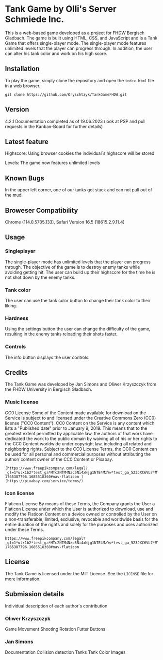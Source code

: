 # Tank Game by Olli's Server Schmiede Inc.

This is a web-based game developed as a project for FHDW Bergisch Gladbach. The game is built using HTML, CSS, and JavaScript and is a Tank Game that offers single-player mode. The single-player mode features unlimited levels that the player can progress through. In addition, the user can alter his tank color and work on his high score.

## Installation

To play the game, simply clone the repository and open the `index.html` file in a web browser. 

```
git clone https://github.com/Kryschtzyk/TankGameFHDW.git
```

## Version

4.2.1 Documentation completed as of 19.06.2023 
(look at PSP and pull requests in the Kanban-Board for further details)

## Latest feature

Highscore: Using browser cookies the individual´s highscore will be stored

Levels: The game now features unlimited levels

## Known Bugs

In the upper left corner, one of our tanks got stuck and can not pull out of the mud.

## Broweser Compatibility

Chrome (114.0.5735.133), Safari Version 16.5 (18615.2.9.11.4)

## Usage

### Singleplayer

The single-player mode has unlimited levels that the player can progress through. The objective of the game is to destroy enemy tanks while avoiding getting hit. The user can build up their highscore for the time he is not shot down by the enemy tanks.

### Tank color

The user can use the tank color button to change their tank color to their liking.

### Hardness

Using the settings button the user can change the difficulty of the game, resulting in the enemy tanks reloading their shots faster.

### Controls

The info button displays the user controls.

## Credits

The Tank Game was developed by Jan Simons and Oliwer Krzyszczyk from the FHDW University in Bergisch Gladbach. 

### Music license

CC0 License
Some of the Content made available for download on the Service is subject to and licensed under the Creative Commons Zero (CC0) license ("CC0 Content"). CC0 Content on the Service is any content which lists a "Published date" prior to January 9, 2019. This means that to the greatest extent permitted by applicable law, the authors of that work have dedicated the work to the public domain by waiving all of his or her rights to the CC0 Content worldwide under copyright law, including all related and neighboring rights. Subject to the CC0 License Terms, the CC0 Content can be used for all personal and commercial purposes without attributing the author/ content owner of the CC0 Content or Pixabay.
```
[https://www.freepikcompany.com/legal?_gl=1*ulx1b2*test_ga*MTc2NTM4Nzc5Ni4xNjg1NTE4MzYw*test_ga_523JXC6VL7*MTY4NzE3NzAxMS41LjEuMTY4NzE3NzAzMi4zOS4wLjA.*fp_ga*MTc2NTM4Nzc5Ni4xNjg1NTE4MzYw*fp_ga_1ZY8468CQB*MTY4NzE3NzAxMS41LjEuMTY4NzE3NzAzMS40MC4wLjA.&_ga=2.239365700.630918621.1687177011-1765387796.1685518360#nav-flaticon ](https://pixabay.com/service/terms/)
```

### Icon license 

Flaticon License
By means of these Terms, the Company grants the User a Flaticon License under which the User is authorized to download, use and modify the Flaticon Content on a device owned or controlled by the User on a non-transferable, limited, exclusive, revocable and worldwide basis for the entire duration of the rights and solely for the purposes and uses authorized under these Terms.
```
https://www.freepikcompany.com/legal?_gl=1*ulx1b2*test_ga*MTc2NTM4Nzc5Ni4xNjg1NTE4MzYw*test_ga_523JXC6VL7*MTY4NzE3NzAxMS41LjEuMTY4NzE3NzAzMi4zOS4wLjA.*fp_ga*MTc2NTM4Nzc5Ni4xNjg1NTE4MzYw*fp_ga_1ZY8468CQB*MTY4NzE3NzAxMS41LjEuMTY4NzE3NzAzMS40MC4wLjA.&_ga=2.239365700.630918621.1687177011-1765387796.1685518360#nav-flaticon 
```

## License

The Tank Game is licensed under the MIT License. See the `LICENSE` file for more information.

## Submission details
Individual description of each author´s contribution

### Oliwer Krzyszczyk

Game Movement
Shooting
Rotation
Futter
Buttons

### Jan Simons

Documentation
Collision detection
Tanks
Tank Color
Images


